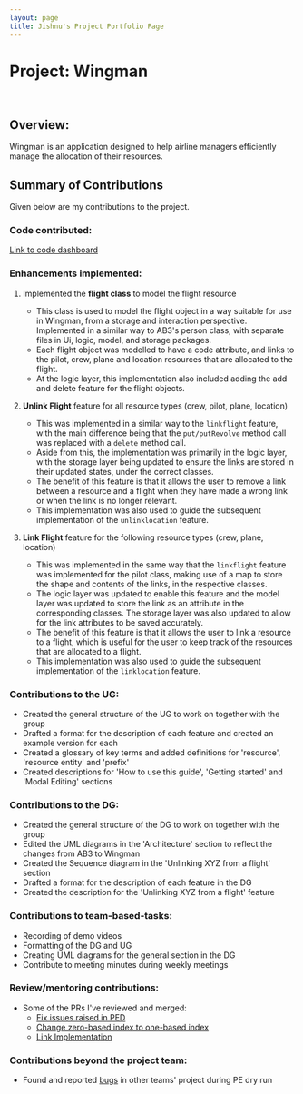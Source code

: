 ```yaml
---
layout: page
title: Jishnu's Project Portfolio Page
---
```


# Project: Wingman
<br>

## Overview:
Wingman is an application designed to help airline managers efficiently manage the allocation of their resources.
<br>

## Summary of Contributions
Given below are my contributions to the project.

### Code contributed:
[Link to code dashboard](https://nus-cs2103-ay2223s2.github.io/tp-dashboard/?search=jishnu28&breakdown=true&sort=groupTitle&sortWithin=title&since=2023-02-17&timeframe=commit&mergegroup=&groupSelect=groupByRepos&checkedFileTypes=docs~functional-code~test-code~other)

### Enhancements implemented:
1. Implemented the **flight class** to model the flight resource 
   - This class is used to model the flight object in a way suitable for use in Wingman,
     from a storage and interaction perspective. Implemented in a similar way to AB3's person class,
     with separate files in Ui, logic, model, and storage packages.
   - Each flight object was modelled to have a code attribute, and links to the pilot, crew, plane and location
     resources that are allocated to the flight.
   - At the logic layer, this implementation also included adding the add and delete feature for the flight objects.
   
2. **Unlink Flight** feature for all resource types (crew, pilot, plane, location)
   - This was implemented in a similar way to the `linkflight` feature, with the main difference being that the
     `put/putRevolve` method call was replaced with a `delete` method call.
   - Aside from this, the implementation was primarily in the logic layer,
     with the storage layer being updated to ensure the links are stored in their updated states,
     under the correct classes.
   - The benefit of this feature is that it allows the user to remove a link between a resource and a flight
     when they have made a wrong link or when the link is no longer relevant.
   - This implementation was also used to guide the subsequent implementation of the `unlinklocation` feature.
   
3. **Link Flight** feature for the following resource types (crew, plane, location)
   - This was implemented in the same way that the `linkflight` feature was implemented for the pilot class,
     making use of a map to store the shape and contents of the links, in the respective classes.
   - The logic layer was updated to enable this feature and the model layer was updated to store the link as
     an attribute in the corresponding classes. The storage layer was also updated to allow for the link
     attributes to be saved accurately.
   - The benefit of this feature is that it allows the user to link a resource to a flight, which is useful
     for the user to keep track of the resources that are allocated to a flight.
   - This implementation was also used to guide the subsequent implementation of the `linklocation` feature.

### Contributions to the UG:
- Created the general structure of the UG to work on together with the group
- Drafted a format for the description of each feature and created an example version for each
- Created a glossary of key terms and added definitions for 'resource', 'resource entity' and 'prefix'
- Created descriptions for 'How to use this guide', 'Getting started' and 'Modal Editing' sections

### Contributions to the DG:
- Created the general structure of the DG to work on together with the group
- Edited the UML diagrams in the 'Architecture' section to reflect the changes from AB3 to Wingman
- Created the Sequence diagram in the 'Unlinking XYZ from a flight' section
- Drafted a format for the description of each feature in the DG
- Created the description for the 'Unlinking XYZ from a flight' feature

### Contributions to team-based-tasks:
- Recording of demo videos
- Formatting of the DG and UG
- Creating UML diagrams for the general section in the DG
- Contribute to meeting minutes during weekly meetings

### Review/mentoring contributions:
- Some of the PRs I've reviewed and merged:
  - [Fix issues raised in PED](https://github.com/AY2223S2-CS2103T-W11-1/tp/pull/224)
  - [Change zero-based index to one-based index](https://github.com/AY2223S2-CS2103T-W11-1/tp/pull/138)
  - [Link Implementation](https://github.com/AY2223S2-CS2103T-W11-1/tp/pull/81)


### Contributions beyond the project team:
- Found and reported [bugs](https://github.com/jishnu28/ped/tree/main/files) in other teams' project during PE dry run
